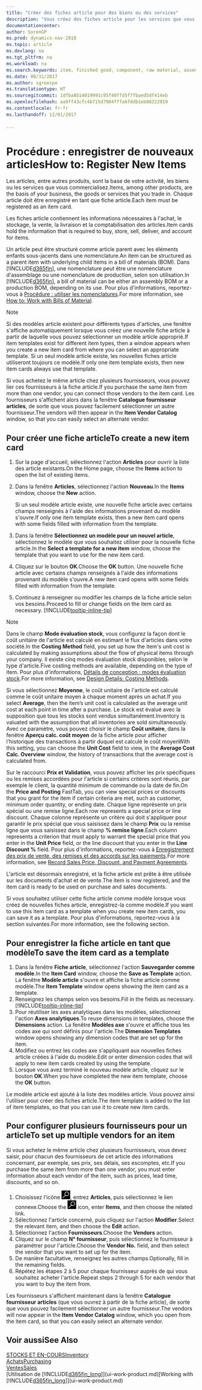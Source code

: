 ```yaml
---
title: "Créer des fiches article pour des biens ou des services"
description: "Vous créez des fiches article pour les services que vous vendez en heures et pour les marchandises physiques, comme les éléments d'assemblage, les produits finis, les composants, ou les matières premières que vous vendez de votre stock."
documentationcenter: 
author: SorenGP
ms.prod: dynamics-nav-2018
ms.topic: article
ms.devlang: na
ms.tgt_pltfrm: na
ms.workload: na
ms.search.keywords: item, finished good, component, raw material, assembly item
ms.date: 08/31/2017
ms.author: sgroespe
ms.translationtype: HT
ms.sourcegitcommit: 1dfba8b14019991c95f40ffd5f7fbaed5df414eb
ms.openlocfilehash: aa9ff43cfc4b715d7904fffa6fddb1eb08322959
ms.contentlocale: fr-fr
ms.lasthandoff: 12/01/2017

---
```

# <a name="how-to-register-new-items"></a><span data-ttu-id="7f0c1-103">Procédure : enregistrer de nouveaux articles</span><span class="sxs-lookup"><span data-stu-id="7f0c1-103">How to: Register New Items</span></span>
<span data-ttu-id="7f0c1-104">Les articles, entre autres produits, sont la base de votre activité, les biens ou les services que vous commercialisez.</span><span class="sxs-lookup"><span data-stu-id="7f0c1-104">Items, among other products, are the basis of your business, the goods or services that you trade in.</span></span> <span data-ttu-id="7f0c1-105">Chaque article doit être enregistré en tant que fiche article.</span><span class="sxs-lookup"><span data-stu-id="7f0c1-105">Each item must be registered as an item card.</span></span>

<span data-ttu-id="7f0c1-106">Les fiches article contiennent les informations nécessaires à l'achat, le stockage, la vente, la livraison et la comptabilisation des articles.</span><span class="sxs-lookup"><span data-stu-id="7f0c1-106">Item cards hold the information that is required to buy, store, sell, deliver, and account for items.</span></span>

<span data-ttu-id="7f0c1-107">Un article peut être structuré comme article parent avec les éléments enfants sous-jacents dans une nomenclature.</span><span class="sxs-lookup"><span data-stu-id="7f0c1-107">An item can be structured as a parent item with underlying child items in a bill of materials (BOM).</span></span> <span data-ttu-id="7f0c1-108">Dans [!INCLUDE[d365fin](includes/d365fin_md.md)], une nomenclature peut être une nomenclature d'assemblage ou une nomenclature de production, selon son utilisation.</span><span class="sxs-lookup"><span data-stu-id="7f0c1-108">In [!INCLUDE[d365fin](includes/d365fin_md.md)], a bill of material can be either an assembly BOM or a production BOM, depending on its use.</span></span> <span data-ttu-id="7f0c1-109">Pour plus d'informations, reportez-vous à [Procédure : utiliser les nomenclatures](inventory-how-work-BOMs.md).</span><span class="sxs-lookup"><span data-stu-id="7f0c1-109">For more information, see [How to: Work with Bills of Material](inventory-how-work-BOMs.md).</span></span>

> [!NOTE]  
>   <span data-ttu-id="7f0c1-110">Si des modèles article existent pour différents types d'articles, une fenêtre s'affiche automatiquement lorsque vous créez une nouvelle fiche article à partir de laquelle vous pouvez sélectionner un modèle article approprié.</span><span class="sxs-lookup"><span data-stu-id="7f0c1-110">If item templates exist for different item types, then a window appears when you create a new item card from where you can select an appropriate template.</span></span> <span data-ttu-id="7f0c1-111">Si un seul modèle article existe, les nouvelles fiches article utiliseront toujours ce modèle.</span><span class="sxs-lookup"><span data-stu-id="7f0c1-111">If only one item template exists, then new item cards always use that template.</span></span>

<span data-ttu-id="7f0c1-112">Si vous achetez le même article chez plusieurs fournisseurs, vous pouvez lier ces fournisseurs à la fiche article.</span><span class="sxs-lookup"><span data-stu-id="7f0c1-112">If you purchase the same item from more than one vendor, you can connect those vendors to the item card.</span></span> <span data-ttu-id="7f0c1-113">Les fournisseurs s'affichent alors dans la fenêtre **Catalogue fournisseur articles**, de sorte que vous pouvez facilement sélectionner un autre fournisseur.</span><span class="sxs-lookup"><span data-stu-id="7f0c1-113">The vendors will then appear in the **Item Vendor Catalog** window, so that you can easily select an alternate vendor.</span></span>

## <a name="to-create-a-new-item-card"></a><span data-ttu-id="7f0c1-114">Pour créer une fiche article</span><span class="sxs-lookup"><span data-stu-id="7f0c1-114">To create a new item card</span></span>
1. <span data-ttu-id="7f0c1-115">Sur la page d'accueil, sélectionnez l'action **Articles** pour ouvrir la liste des article existants.</span><span class="sxs-lookup"><span data-stu-id="7f0c1-115">On the Home page, choose the **Items** action to open the list of existing items.</span></span>  
2. <span data-ttu-id="7f0c1-116">Dans la fenêtre **Articles**, sélectionnez l'action **Nouveau**.</span><span class="sxs-lookup"><span data-stu-id="7f0c1-116">In the **Items** window, choose the **New** action.</span></span>

    <span data-ttu-id="7f0c1-117">Si un seul modèle article existe, une nouvelle fiche article avec certains champs renseignés à l'aide des informations provenant du modèle s'ouvre.</span><span class="sxs-lookup"><span data-stu-id="7f0c1-117">If only one item template exists, then a new item card opens with some fields filled with information from the template.</span></span>
3. <span data-ttu-id="7f0c1-118">Dans la fenêtre **Sélectionnez un modèle pour un nouvel article**, sélectionnez le modèle que vous souhaitez utiliser pour la nouvelle fiche article.</span><span class="sxs-lookup"><span data-stu-id="7f0c1-118">In the **Select a template for a new item** window, choose the template that you want to use for the new item card.</span></span>
4. <span data-ttu-id="7f0c1-119">Cliquez sur le bouton **OK**.</span><span class="sxs-lookup"><span data-stu-id="7f0c1-119">Choose the **OK** button.</span></span> <span data-ttu-id="7f0c1-120">Une nouvelle fiche article avec certains champs renseignés à l'aide des informations provenant du modèle s'ouvre.</span><span class="sxs-lookup"><span data-stu-id="7f0c1-120">A new item card opens with some fields filled with information from the template.</span></span>
5. <span data-ttu-id="7f0c1-121">Continuez à renseigner ou modifier les champs de la fiche article selon vos besoins.</span><span class="sxs-lookup"><span data-stu-id="7f0c1-121">Proceed to fill or change fields on the item card as necessary.</span></span> [!INCLUDE[tooltip-inline-tip](includes/tooltip-inline-tip_md.md)]

> [!NOTE]
> <span data-ttu-id="7f0c1-122">Dans le champ **Mode évaluation stock**, vous configurez la façon dont le coût unitaire de l'article est calculé en estimant le flux d'articles dans votre société.</span><span class="sxs-lookup"><span data-stu-id="7f0c1-122">In the **Costing Method** field, you set up how the item's unit cost is calculated by making assumptions about the flow of physical items through your company.</span></span> <span data-ttu-id="7f0c1-123">Il existe cinq modes évaluation stock disponibles, selon le type d'article.</span><span class="sxs-lookup"><span data-stu-id="7f0c1-123">Five costing methods are available, depending on the type of item.</span></span> <span data-ttu-id="7f0c1-124">Pour plus d'informations, [Détails de conception : modes évaluation stock](design-details-costing-methods.md).</span><span class="sxs-lookup"><span data-stu-id="7f0c1-124">For more information, see [Design Details: Costing Methods](design-details-costing-methods.md).</span></span>
>
> <span data-ttu-id="7f0c1-125">Si vous sélectionnez **Moyenne**, le coût unitaire de l'article est calculé comme le coût unitaire moyen à chaque moment après un achat.</span><span class="sxs-lookup"><span data-stu-id="7f0c1-125">If you select **Average**, then the item’s unit cost is calculated as the average unit cost at each point in time after a purchase.</span></span> <span data-ttu-id="7f0c1-126">Le stock est évalué avec la supposition que tous les stocks sont vendus simultanément.</span><span class="sxs-lookup"><span data-stu-id="7f0c1-126">Inventory is valuated with the assumption that all inventories are sold simultaneously.</span></span> <span data-ttu-id="7f0c1-127">Avec ce paramètre, vous pouvez choisir le champ **Coût unitaire**, dans la fenêtre **Aperçu calc. coût moyen** de la fiche article pour afficher l'historique des transactions à partir duquel est calculé le coût moyen</span><span class="sxs-lookup"><span data-stu-id="7f0c1-127">With this setting, you can choose the **Unit Cost** field to view, in the **Average Cost Calc. Overview** window, the history of transactions that the average cost is calculated from.</span></span>

<span data-ttu-id="7f0c1-128">Sur le raccourci **Prix et Validation**, vous pouvez afficher les prix spécifiques ou les remises accordées pour l'article si certains critères sont réunis, par exemple le client, la quantité minimum de commande ou la date de fin.</span><span class="sxs-lookup"><span data-stu-id="7f0c1-128">On the **Price and Posting** FastTab, you can view special prices or discounts that you grant for the item if certain criteria are met, such as customer, minimum order quantity, or ending date.</span></span> <span data-ttu-id="7f0c1-129">Chaque ligne représente un prix spécial ou une remise ligne.</span><span class="sxs-lookup"><span data-stu-id="7f0c1-129">Each row represents a special price or line discount.</span></span> <span data-ttu-id="7f0c1-130">Chaque colonne représente un critère qui doit s'appliquer pour garantir le prix spécial que vous saisissez dans le champ **Prix** ou la remise ligne que vous saisissez dans le champ **% remise ligne**.</span><span class="sxs-lookup"><span data-stu-id="7f0c1-130">Each column represents a criterion that must apply to warrant the special price that you enter in the **Unit Price** field, or the line discount that you enter in the **Line Discount %** field.</span></span> <span data-ttu-id="7f0c1-131">Pour plus d'informations, reportez-vous à [Enregistrement des prix de vente, des remises et des accords sur les paiements](sales-how-record-sales-price-discount-payment-agreements.md).</span><span class="sxs-lookup"><span data-stu-id="7f0c1-131">For more information, see [Record Sales Price, Discount, and Payment Agreements](sales-how-record-sales-price-discount-payment-agreements.md).</span></span>

<span data-ttu-id="7f0c1-132">L'article est désormais enregistré, et la fiche article est prête à être utilisée sur les documents d'achat et de vente.</span><span class="sxs-lookup"><span data-stu-id="7f0c1-132">The item is now registered, and the item card is ready to be used on purchase and sales documents.</span></span>

<span data-ttu-id="7f0c1-133">Si vous souhaitez utiliser cette fiche article comme modèle lorsque vous créez de nouvelles fiches article, enregistrez-la comme modèle.</span><span class="sxs-lookup"><span data-stu-id="7f0c1-133">If you want to use this item card as a template when you create new item cards, you can save it as a template.</span></span> <span data-ttu-id="7f0c1-134">Pour plus d'informations, reportez-vous à la section suivantes.</span><span class="sxs-lookup"><span data-stu-id="7f0c1-134">For more information, see the following section.</span></span>

## <a name="to-save-the-item-card-as-a-template"></a><span data-ttu-id="7f0c1-135">Pour enregistrer la fiche article en tant que modèle</span><span class="sxs-lookup"><span data-stu-id="7f0c1-135">To save the item card as a template</span></span>
1. <span data-ttu-id="7f0c1-136">Dans la fenêtre **Fiche article**, sélectionnez l'action **Sauvegarder comme modèle**.</span><span class="sxs-lookup"><span data-stu-id="7f0c1-136">In the **Item Card** window, choose the **Save as Template** action.</span></span> <span data-ttu-id="7f0c1-137">La fenêtre **Modèle article** s'ouvre et affiche la fiche article comme modèle.</span><span class="sxs-lookup"><span data-stu-id="7f0c1-137">The **Item Template** window opens showing the item card as a template.</span></span>
2. <span data-ttu-id="7f0c1-138">Renseignez les champs selon vos besoins.</span><span class="sxs-lookup"><span data-stu-id="7f0c1-138">Fill in the fields as necessary.</span></span> [!INCLUDE[tooltip-inline-tip](includes/tooltip-inline-tip_md.md)]
3. <span data-ttu-id="7f0c1-139">Pour réutiliser les axes analytiques dans les modèles, sélectionnez l'action **Axes analytiques**.</span><span class="sxs-lookup"><span data-stu-id="7f0c1-139">To reuse dimensions in templates, choose the **Dimensions** action.</span></span> <span data-ttu-id="7f0c1-140">La fenêtre **Modèles axe** s'ouvre et affiche tous les codes axe qui sont définis pour l'article.</span><span class="sxs-lookup"><span data-stu-id="7f0c1-140">The **Dimension Templates** window opens showing any dimension codes that are set up for the item.</span></span>
4. <span data-ttu-id="7f0c1-141">Modifiez ou entrez les codes axe s'appliquant aux nouvelles fiches article créées à l'aide du modèle.</span><span class="sxs-lookup"><span data-stu-id="7f0c1-141">Edit or enter dimension codes that will apply to new item cards created by using the template.</span></span>
5. <span data-ttu-id="7f0c1-142">Lorsque vous avez terminé le nouveau modèle article, cliquez sur le bouton **OK**.</span><span class="sxs-lookup"><span data-stu-id="7f0c1-142">When you have completed the new item template, choose the **OK** button.</span></span>

<span data-ttu-id="7f0c1-143">Le modèle article est ajouté à la liste des modèles article. Vous pouvez ainsi l'utiliser pour créer des fiches article.</span><span class="sxs-lookup"><span data-stu-id="7f0c1-143">The item template is added to the list of item templates, so that you can use it to create new item cards.</span></span>

## <a name="to-set-up-multiple-vendors-for-an-item"></a><span data-ttu-id="7f0c1-144">Pour configurer plusieurs fournisseurs pour un article</span><span class="sxs-lookup"><span data-stu-id="7f0c1-144">To set up multiple vendors for an item</span></span>  
<span data-ttu-id="7f0c1-145">Si vous achetez le même article chez plusieurs fournisseurs, vous devez saisir, pour chacun des fournisseurs de cet article des informations concernant, par exemple, ses prix, ses délais, ses escomptes, etc.</span><span class="sxs-lookup"><span data-stu-id="7f0c1-145">If you purchase the same item from more than one vendor, you must enter information about each vendor of the item, such as prices, lead time, discounts, and so on.</span></span>  

1.  <span data-ttu-id="7f0c1-146">Choisissez l'icône ![Page ou état pour la recherche](media/ui-search/search_small.png "Page ou état pour la recherche"), entrez **Articles**, puis sélectionnez le lien connexe.</span><span class="sxs-lookup"><span data-stu-id="7f0c1-146">Choose the ![Search for Page or Report](media/ui-search/search_small.png "Search for Page or Report icon") icon, enter **Items**, and then choose the related link.</span></span>  
2.  <span data-ttu-id="7f0c1-147">Sélectionnez l'article concerné, puis cliquez sur l'action **Modifier**.</span><span class="sxs-lookup"><span data-stu-id="7f0c1-147">Select the relevant item, and then choose the **Edit** action.</span></span>  
3.  <span data-ttu-id="7f0c1-148">Sélectionnez l'action **Fournisseurs**.</span><span class="sxs-lookup"><span data-stu-id="7f0c1-148">Choose the **Vendors** action.</span></span>  
4.  <span data-ttu-id="7f0c1-149">Cliquez sur le champ **N° fournisseur**, puis sélectionnez le fournisseur à paramétrer pour l'article.</span><span class="sxs-lookup"><span data-stu-id="7f0c1-149">Choose the **Vendor No.** field, and then select the vendor that you want to set up for the item.</span></span>  
5.  <span data-ttu-id="7f0c1-150">De manière facultative, renseignez les autres champs.</span><span class="sxs-lookup"><span data-stu-id="7f0c1-150">Optionally, fill in the remaining fields.</span></span>  
6.  <span data-ttu-id="7f0c1-151">Répétez les étapes 2 à 5 pour chaque fournisseur auprès de qui vous souhaitez acheter l'article.</span><span class="sxs-lookup"><span data-stu-id="7f0c1-151">Repeat steps 2 through 5 for each vendor that you want to buy the item from.</span></span>

<span data-ttu-id="7f0c1-152">Les fournisseurs s'affichent maintenant dans la fenêtre **Catalogue fournisseur articles** (que vous ouvrez à partir de la fiche article), de sorte que vous pouvez facilement sélectionner un autre fournisseur.</span><span class="sxs-lookup"><span data-stu-id="7f0c1-152">The vendors will now appear in the **Item Vendor Catalog** window, which you open from the item card, so that you can easily select an alternate vendor.</span></span>

## <a name="see-also"></a><span data-ttu-id="7f0c1-153">Voir aussi</span><span class="sxs-lookup"><span data-stu-id="7f0c1-153">See Also</span></span>
  [<span data-ttu-id="7f0c1-154">STOCKS ET EN-COURS</span><span class="sxs-lookup"><span data-stu-id="7f0c1-154">Inventory</span></span>](inventory-manage-inventory.md)  
  [<span data-ttu-id="7f0c1-155">Achats</span><span class="sxs-lookup"><span data-stu-id="7f0c1-155">Purchasing</span></span>](purchasing-manage-purchasing.md)  
  [<span data-ttu-id="7f0c1-156">Ventes</span><span class="sxs-lookup"><span data-stu-id="7f0c1-156">Sales</span></span>](sales-manage-sales.md)  
  <span data-ttu-id="7f0c1-157">[Utilisation de [!INCLUDE[d365fin_long](includes/d365fin_long_md.md)]](ui-work-product.md)</span><span class="sxs-lookup"><span data-stu-id="7f0c1-157">[Working with [!INCLUDE[d365fin_long](includes/d365fin_long_md.md)]](ui-work-product.md)</span></span>

##

